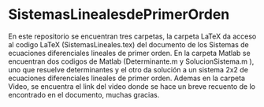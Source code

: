 # SistemasLinealesdePrimerOrden
En este repositorio se encuentran tres carpetas, la carpeta LaTeX  da acceso al codigo LaTeX (SistemasLineales.tex) del documento de los Sistemas de ecuaciones diferenciales lineales de primer orden. En la carpeta Matlab se encuentran dos codigos de Matlab (Determinante.m y SolucionSistema.m ), uno que resuelve determinantes y el otro da solución a un sistema 2x2 de ecuaciones diferenciales lineales de primer orden. Ademas en la carpeta Video, se encuentra el link del video donde se hace un breve recuento de lo encontrado en el documento, muchas gracias.
